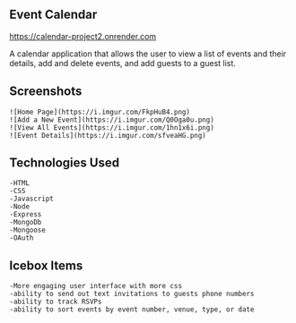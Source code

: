 ## Event Calendar

https://calendar-project2.onrender.com 
  
A calendar application that allows the user to view a list of events and their details, add and delete events, and add guests to a guest list. 

## Screenshots

    ![Home Page](https://i.imgur.com/FkpHuB4.png)
    ![Add a New Event](https://i.imgur.com/Q0Oga0u.png)
    ![View All Events](https://i.imgur.com/1hn1x6i.png)
    ![Event Details](https://i.imgur.com/sfveaHG.png)

## Technologies Used
    -HTML
    -CSS
    -Javascript
    -Node
    -Express
    -MongoDb
    -Mongoose
    -OAuth

## Icebox Items
    -More engaging user interface with more css
    -ability to send out text invitations to guests phone numbers
    -ability to track RSVPs
    -ability to sort events by event number, venue, type, or date